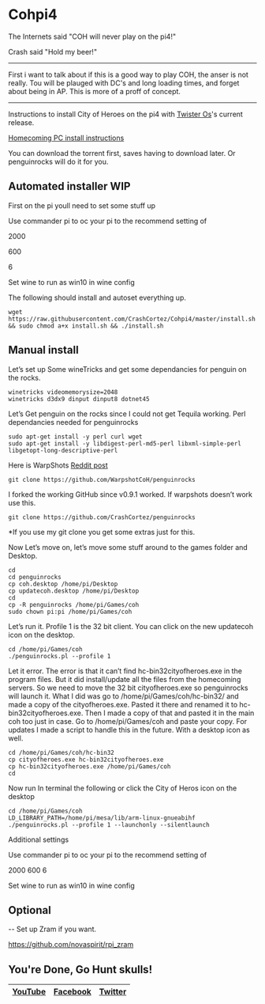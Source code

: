 # Cohpi4
The Internets said "COH will never play on the pi4!"

Crash said "Hold my beer!"


---
First i want to talk about if this is a good way to play COH, the anser is not really. Tou will be plauged with DC's and long loading times, and forget about being in AP. This is more of a proff of concept.

-----
Instructions to install City of Heroes on the pi4 with [Twister Os](https://twisteros.com/)'s current release.

[Homecoming PC install instructions](https://score.savecoh.com/index.php/topic,372.msg1733.html#msg1733)

You can download the torrent first, saves having to download later. Or penguinrocks will do it for you. 

## Automated installer WIP 

First on the pi youll need to set some stuff up 

Use commander pi to oc your pi to the recommend setting of

2000

600

6

Set wine to run as win10 in wine config

The following should install and autoset everything up.
```
wget https://raw.githubusercontent.com/CrashCortez/Cohpi4/master/install.sh && sudo chmod a+x install.sh && ./install.sh
```


## Manual install 

Let’s set up Some wineTricks and get some dependancies for penguin on the rocks. 
```
winetricks videomemorysize=2048
winetricks d3dx9 dinput dinput8 dotnet45
```
Let’s Get penguin on the rocks since I could not get Tequila working. 
Perl dependancies needed for penguinrocks
```
sudo apt-get install -y perl curl wget
sudo apt-get install -y libdigest-perl-md5-perl libxml-simple-perl libgetopt-long-descriptive-perl
```
Here is WarpShots [Reddit post](https://www.google.com/amp/s/amp.reddit.com/r/Cityofheroes/comments/bip4e2/new_linux_commandline_launcher_penguin_on_the/)
```
git clone https://github.com/WarpshotCoH/penguinrocks
```
I forked the working GitHub since v0.9.1 worked. If warpshots doesn’t work use this.
```
git clone https://github.com/CrashCortez/penguinrocks
```
*If you use my git clone you get some extras just for this.

Now Let’s move on, let’s move some stuff around to the games folder and Desktop.
```
cd
cd penguinrocks
cp coh.desktop /home/pi/Desktop
cp updatecoh.desktop /home/pi/Desktop
cd
cp -R penguinrocks /home/pi/Games/coh 
sudo chown pi:pi /home/pi/Games/coh
```
Let’s run it. Profile 1 is the 32 bit client. You can click on the new updatecoh icon on the desktop.
```
cd /home/pi/Games/coh
./penguinrocks.pl --profile 1
```
Let it error. The error is that it can’t find hc-bin32cityofheroes.exe in the program files. But it did install/update all the files from the homecoming servers. So we need to move the 32 bit cityofheroes.exe so penguinrocks will launch it. What I did was go to /home/pi/Games/coh/hc-bin32/ and made a copy of the cityofheroes.exe. Pasted it there and renamed it to hc-bin32cityofheroes.exe. Then I made a copy of that and pasted it in the main coh too just in case. Go to /home/pi/Games/coh and paste your copy. For updates I made a script to handle this in the future. With a desktop icon as well. 
```
cd /home/pi/Games/coh/hc-bin32
cp cityofheroes.exe hc-bin32cityofheroes.exe
cp hc-bin32cityofheroes.exe /home/pi/Games/coh
cd
```

Now run In terminal the following or click the City of Heros icon on the desktop
```
cd /home/pi/Games/coh
LD_LIBRARY_PATH=/home/pi/mesa/lib/arm-linux-gnueabihf ./penguinrocks.pl --profile 1 --launchonly --silentlaunch 
```

Additional settings 

Use commander pi to oc your pi to the recommend setting of

2000
600
6

Set wine to run as win10 in wine config

## Optional
--
Set up Zram if you want. 

https://github.com/novaspirit/rpi_zram

## You're Done, Go Hunt skulls!

| [YouTube](https://www.youtube.com/channel/UCwnTzGTRsNpen-2Nz38yGAQ) | [Facebook](https://www.facebook.com/crash.cortez.75) | [Twitter](https://twitter.com/CrashGaming14) |
| --- | --- | --- |

